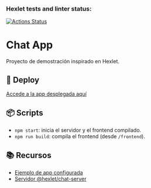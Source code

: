 ### Hexlet tests and linter status:
[![Actions Status](https://github.com/JavierQuinan/fullstack-javascript-project-139/actions/workflows/hexlet-check.yml/badge.svg)](https://github.com/JavierQuinan/fullstack-javascript-project-139/actions)

# Chat App

Proyecto de demostración inspirado en Hexlet.

## 🚀 Deploy
[Accede a la app desplegada aquí](https://<tu-app>.railway.app)

## 📦 Scripts

- `npm start`: inicia el servidor y el frontend compilado.
- `npm run build`: compila el frontend (desde `/frontend`).

## 📚 Recursos
- [Ejemplo de app configurada](https://frontend-chat.hexlet.app/)
- [Servidor @hexlet/chat-server](https://www.npmjs.com/package/@hexlet/chat-server)
